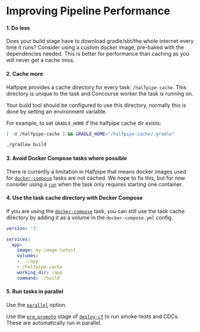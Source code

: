# Improving Pipeline Performance

#### 1. Do less

Does your build stage have to download gradle/sbt/the whole internet every time it runs? Consider using a custom docker image, pre-baked with the dependencies needed. This is better for performance than caching as you will never get a cache miss.

#### 2. Cache more

Halfpipe provides a cache directory for every task: `/halfpipe-cache`. This directory is unique to the task and Concourse worker the task is running on.

Your build tool should be configured to use this directory, normally this is done by setting an environment variable.

For example, to set `GRADLE_HOME` if the halfpipe cache dir exists:

```bash
[ -d /halfpipe-cache ] && GRADLE_HOME="/halfpipe-cache/.gradle"

./gradlew build
```


#### 3. Avoid Docker Compose tasks where possible

There is currently a limitation in Halfpipe that means docker images used for [`docker-compose`](/manifest#docker-compose) tasks are not cached. We hope to fix this, but for now consider using a [`run`](/manifest#run) when the task only requires starting one container.


#### 4. Use the task cache directory with Docker Compose

If you are using the [`docker-compose`](/manifest#docker-compose) task, you can still use the task cache directory by adding it as a volume in the `docker-compose.yml` config.

```yaml
version: '3'

services:
  app:
    image: my-image:latest
    volumes:
    - .:/app
    - /halfpipe-cache
    working_dir: /app
    command: ./build
```

#### 5. Run tasks in parallel

Use the [`parallel`](/manifest/#parallel-tasks) option. 

Use the [`pre_promote`](/manifest#deploy-cf) stage of [`deploy-cf`](/manifest#deploy-cf) to run smoke-tests and CDCs. These are automatically run in parallel.
